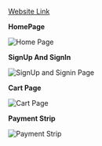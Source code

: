 [Website Link](https://zaraclothing.netlify.app)


**HomePage**

![Home Page](https://user-images.githubusercontent.com/103638897/219384325-c64691e8-2692-45b3-8af5-35c50306f166.png)


**SignUp And SignIn**

![SignUp and Signin Page](https://user-images.githubusercontent.com/103638897/219384568-ed4448c7-fb50-49e5-818b-98bc1c933137.png)


**Cart Page**

![Cart Page](https://user-images.githubusercontent.com/103638897/219384665-846a00ef-cdda-47d4-aa36-65e388f26b1b.png)


**Payment Strip**

![Payment Strip](https://user-images.githubusercontent.com/103638897/219384753-ae9e7e66-d7be-4829-8e0a-c7f568b57a04.png)
